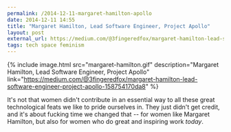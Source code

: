 ```yaml
---
permalink: /2014-12-11-margaret-hamilton-apollo
date: 2014-12-11 14:55
title: "Margaret Hamilton, Lead Software Engineer, Project Apollo"
layout: post
external_url: https://medium.com/@3fingeredfox/margaret-hamilton-lead-software-engineer-project-apollo-158754170da8
tags: tech space feminism
---
```


{% include image.html src="margaret-hamilton.gif" description="Margaret Hamilton, Lead Software Engineer, Project Apollo" link="https://medium.com/@3fingeredfox/margaret-hamilton-lead-software-engineer-project-apollo-158754170da8" %}

It's not that women didn't contribute in an essential way to all these great technological feats we like to pride ourselves in. They just didn't get credit, and it's about fucking time we changed that -- for women like Margaret Hamilton, but also for women who do great and inspiring work *today*. 